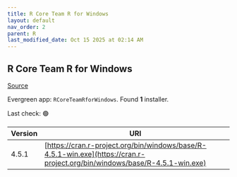 ```yaml
---
title: R Core Team R for Windows
layout: default
nav_order: 2
parent: R
last_modified_date: Oct 15 2025 at 02:14 AM
---
```


## R Core Team R for Windows

[Source](https://cran.r-project.org/bin/windows/base/)

Evergreen app: `RCoreTeamRforWindows`. Found **1** installer.

Last check: 🟢

| Version | URI                                                                                                                        |
| ------- | -------------------------------------------------------------------------------------------------------------------------- |
| 4.5.1   | [https://cran.r-project.org/bin/windows/base/R-4.5.1-win.exe](https://cran.r-project.org/bin/windows/base/R-4.5.1-win.exe) |
